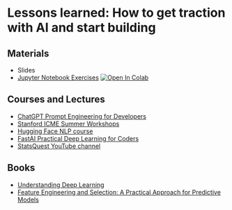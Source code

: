 
# Lessons learned: How to get traction with AI and start building 
 
## Materials
* Slides
* [Jupyter Notebook Exercises](/language_detection_example.ipynb)  [![Open In Colab](https://colab.research.google.com/assets/colab-badge.svg)](https://colab.research.google.com/github/cdlib/C4L2024-ai-talk/blob/main/language_detection_example.ipynb)

## Courses and Lectures

* [ChatGPT Prompt Engineering for Developers](https://www.deeplearning.ai/short-courses/chatgpt-prompt-engineering-for-developers/)
* [Stanford ICME Summer Workshops](https://icme.stanford.edu/icme-professional-development-workshops)
* [Hugging Face NLP course](https://huggingface.co/course)
* [FastAI Practical Deep Learning for Coders](https://course.fast.ai/)
* [StatsQuest YouTube channel](https://www.youtube.com/user/joshstarmer)

## Books
* [Understanding Deep Learning](https://udlbook.github.io/udlbook/)
* [Feature Engineering and Selection: A Practical Approach for Predictive Models](http://www.feat.engineering/)
